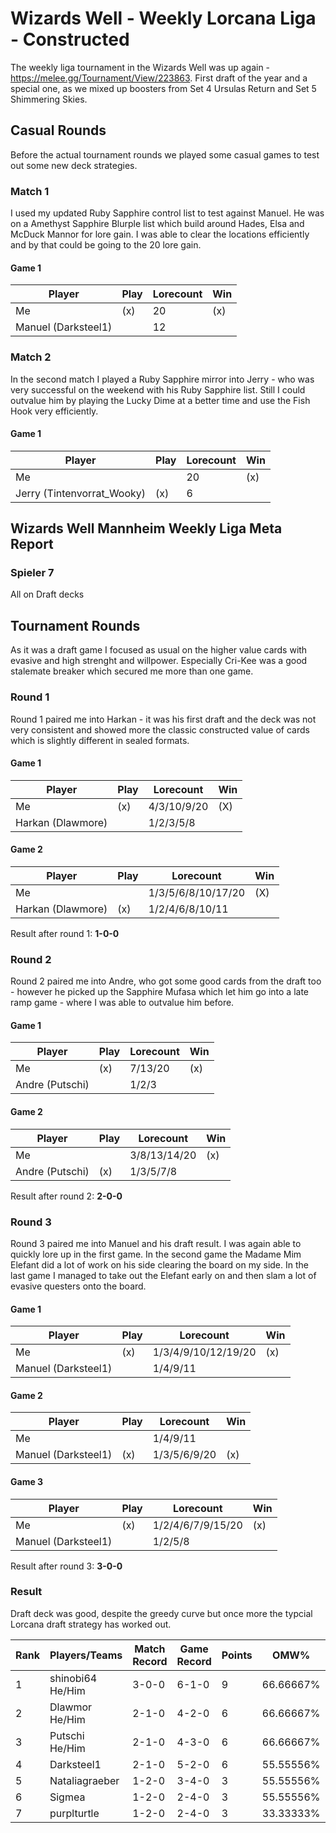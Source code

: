 # Wizards Well - Weekly Lorcana Liga - Constructed

The weekly liga tournament in the Wizards Well was up again - https://melee.gg/Tournament/View/223863. First draft of the year and a special one, as we mixed up boosters from Set 4 Ursulas Return and Set 5 Shimmering Skies.

## Casual Rounds

Before the actual tournament rounds we played some casual games to test out some new deck strategies.

### Match 1

I used my updated Ruby Sapphire control list to test against Manuel. He was on a Amethyst Sapphire Blurple list which build around Hades, Elsa and McDuck Mannor for lore gain. I was able to clear the locations efficiently and by that could be going to the 20 lore gain.

#### Game 1

| Player              | Play | Lorecount | Win |
| ------------------- | ---- | --------- | --- |
| Me                  | (x)  | 20        | (x) |
| Manuel (Darksteel1) |      | 12        |     |

### Match 2

In the second match I played a Ruby Sapphire mirror into Jerry - who was very successful on the weekend with his Ruby Sapphire list. Still I could outvalue him by playing the Lucky Dime at a better time and use the Fish Hook very efficiently.

#### Game 1

| Player                     | Play | Lorecount | Win |
| -------------------------- | ---- | --------- | --- |
| Me                         |      | 20        | (x) |
| Jerry (Tintenvorrat_Wooky) | (x)  | 6         |     |

## Wizards Well Mannheim Weekly Liga Meta Report

### Spieler 7

All on Draft decks

## Tournament Rounds

As it was a draft game I focused as usual on the higher value cards with evasive and high strenght and willpower. Especially Cri-Kee was a good stalemate breaker which secured me more than one game.

### Round 1

Round 1 paired me into Harkan - it was his first draft and the deck was not very consistent and showed more the classic constructed value of cards which is slightly different in sealed formats.

#### Game 1

| Player            | Play | Lorecount   | Win |
| ----------------- | ---- | ----------- | --- |
| Me                | (x)  | 4/3/10/9/20 | (X) |
| Harkan (Dlawmore) |      | 1/2/3/5/8   |     |

#### Game 2

| Player            | Play | Lorecount          | Win |
| ----------------- | ---- | ------------------ | --- |
| Me                |      | 1/3/5/6/8/10/17/20 | (X) |
| Harkan (Dlawmore) | (x)  | 1/2/4/6/8/10/11    |     |

Result after round 1: **1-0-0**

### Round 2

Round 2 paired me into Andre, who got some good cards from the draft too - however he picked up the Sapphire Mufasa which let him go into a late ramp game - where I was able to outvalue him before.

#### Game 1

| Player          | Play | Lorecount | Win |
| --------------- | ---- | --------- | --- |
| Me              | (x)  | 7/13/20   | (x) |
| Andre (Putschi) |      | 1/2/3     |     |

#### Game 2

| Player          | Play | Lorecount    | Win |
| --------------- | ---- | ------------ | --- |
| Me              |      | 3/8/13/14/20 | (x) |
| Andre (Putschi) | (x)  | 1/3/5/7/8    |     |

Result after round 2: **2-0-0**

### Round 3

Round 3 paired me into Manuel and his draft result. I was again able to quickly lore up in the first game. In the second game the Madame Mim Elefant did a lot of work on his side clearing the board on my side. In the last game I managed to take out the Elefant early on and then slam a lot of evasive questers onto the board.

#### Game 1

| Player              | Play | Lorecount           | Win |
| ------------------- | ---- | ------------------- | --- |
| Me                  | (x)  | 1/3/4/9/10/12/19/20 | (x) |
| Manuel (Darksteel1) |      | 1/4/9/11            |     |

#### Game 2

| Player              | Play | Lorecount    | Win |
| ------------------- | ---- | ------------ | --- |
| Me                  |      | 1/4/9/11     |     |
| Manuel (Darksteel1) | (x)  | 1/3/5/6/9/20 | (x) |

#### Game 3

| Player              | Play | Lorecount         | Win |
| ------------------- | ---- | ----------------- | --- |
| Me                  | (x)  | 1/2/4/6/7/9/15/20 | (x) |
| Manuel (Darksteel1) |      | 1/2/5/8           |     |

Result after round 3: **3-0-0**

### Result

Draft deck was good, despite the greedy curve but once more the typcial Lorcana draft strategy has worked out.

| Rank | Players/Teams    | Match Record | Game Record | Points | OMW%      | TGW%      | OGW%      | Deck  |
| ---- | ---------------- | ------------ | ----------- | ------ | --------- | --------- | --------- | ----- |
| 1    | shinobi64 He/Him | 3-0-0        | 6-1-0       | 9      | 66.66667% | 85.71429% | 65.07937% | Draft |
| 2    | Dlawmor He/Him   | 2-1-0        | 4-2-0       | 6      | 66.66667% | 66.66667% | 59.52381% | Draft |
| 3    | Putschi He/Him   | 2-1-0        | 4-3-0       | 6      | 66.66667% | 57.14286% | 64.28571% | Draft |
| 4    | Darksteel1       | 2-1-0        | 5-2-0       | 6      | 55.55556% | 71.42857% | 53.96825% | Draft |
| 5    | Nataliagraeber   | 1-2-0        | 3-4-0       | 3      | 55.55556% | 42.85714% | 53.96825% | Draft |
| 6    | Sigmea           | 1-2-0        | 2-4-0       | 3      | 55.55556% | 33.33333% | 57.14286% | Draft |
| 7    | purplturtle      | 1-2-0        | 2-4-0       | 3      | 33.33333% | 33.33333% | 38.09524% | Draft |
